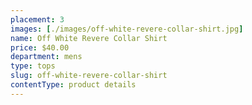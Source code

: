 ```yaml
---
placement: 3
images: [./images/off-white-revere-collar-shirt.jpg]
name: Off White Revere Collar Shirt
price: $40.00
department: mens
type: tops
slug: off-white-revere-collar-shirt
contentType: product details
---
```


